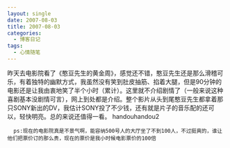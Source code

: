```yaml
---
layout: single
date: 2007-08-03
title: 2007-08-03
categories:
  - 博客日记
tags:
  - 心情随笔
---
```

昨天去电影院看了《憨豆先生的黄金周》，感觉还不错，憨豆先生还是那么滑稽可乐，有着独特的幽默方式，我虽然没有笑到肚皮抽筋、掐着大腿，但是90分钟的电影还是让我由衷地笑了半个小时（累计）。这里就不介绍剧情了（一般来说这种喜剧基本没剧情可言），网上到处都是介绍。整个影片从头到尾憨豆先生都拿着那只SONY新出的DV，我估计SONY投了不少钱，还有就是片子的音乐配的还可以，轻快明亮。总的来说还值得一看。
 handouhandou2

      ps:现在的电影院真是不景气啊，能容纳500号人的大厅坐了不到100人，不过挺爽的，谁让他们把票价订的那么贵，现在的票价是我小时候电影票价的100倍